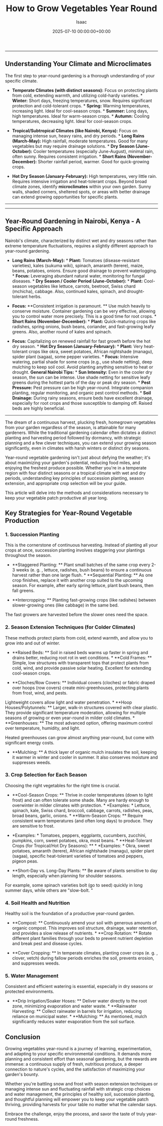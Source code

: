﻿---
title: How to Grow Vegetables Year Round
description: The dream of a continuous harvest, plucking fresh, homegrown vegetables from your garden regardless of the season, is attainable for many gardeners.
slug: /how-to-grow-vegetables-year-round/
date: 2025-07-10 00:00:00+00:00
lastmod: 2025-07-10 00:00:00+03:00
author: Isaac
categories:

- Guides

- Gardening
tags:

- guides

- vegetable

- year-round
layout: post
---
---

## Understanding Your Climate and Microclimates
The first step to year-round gardening is a thorough understanding of your specific climate.

* **Temperate Climates (with distinct seasons):** Focus on protecting plants from cold, extending warmth, and utilizing cold-hardy varieties. * **Winter:** Short days, freezing temperatures, snow. Requires significant protection and cold-tolerant crops. * **Spring:** Warming temperatures, increasing light. Ideal for cool-season crops. * **Summer:** Long days, high temperatures. Ideal for warm-season crops. * **Autumn:** Cooling temperatures, decreasing light. Ideal for cool-season crops.

* **Tropical/Subtropical Climates (like Nairobi, Kenya):** Focus on managing intense sun, heavy rains, and dry periods. * **Long Rains (March-May):** High rainfall, moderate temperatures. Good for many vegetables but may require drainage solutions. * **Dry Season (June-October):** Cooler temperatures (especially June-August), minimal rain, often sunny. Requires consistent irrigation. * **Short Rains (November-December):** Shorter rainfall period, warmer. Good for quick-growing crops.

* **Hot Dry Season (January-February):** High temperatures, very little rain. Requires intensive irrigation and heat-tolerant crops.
Beyond broad climate zones, identify **microclimates** within your own garden. Sunny walls, shaded corners, sheltered spots, or areas with better drainage can extend growing opportunities for specific plants.
---
---

## Year-Round Gardening in Nairobi, Kenya - A Specific Approach
Nairobi's climate, characterized by distinct wet and dry seasons rather than extreme temperature fluctuations, requires a slightly different approach to year-round gardening.

* **Long Rains (March-May):** * **Plant:** Tomatoes (disease-resistant varieties), kales (sukuma wiki), spinach, amaranth (terere), maize, beans, potatoes, onions. Ensure good drainage to prevent waterlogging. * **Focus:** Leveraging abundant natural water, monitoring for fungal diseases. * **Dry Season / Cooler Period (June-October):** * **Plant:** Cool-season vegetables like lettuce, carrots, beetroot, Swiss chard (mchicha), cabbage. Also, continued kales, spinach, and drought-tolerant herbs.

* **Focus:** **Consistent irrigation is paramount. ** Use mulch heavily to conserve moisture. Container gardening can be very effective, allowing you to control water more precisely. This is a good time for root crops. * **Short Rains (November-December):** * **Plant:** Quick-maturing crops like radishes, spring onions, bush beans, coriander, and fast-growing leafy greens. Also, another round of kales and spinach.

* **Focus:** Capitalizing on renewed rainfall for fast growth before the hot dry season. * **Hot Dry Season (January-February):** * **Plant:** Very heat-tolerant crops like okra, sweet potatoes, African nightshade (managu), spider plant (sagaa), some pepper varieties. * **Focus:** Intensive watering, partial shade for some crops (e.g., use shade netting), deep mulching to keep soil cool. Avoid planting anything sensitive to heat or drought.
**General Nairobi Tips:** * **Sun Intensity:** Even in the cooler dry season, the sun can be intense. Use shade netting for sensitive leafy greens during the hottest parts of the day or peak dry season. * **Pest Pressure:** Pest pressure can be high year-round. Integrate companion planting, regular monitoring, and organic pest control methods. * **Soil Drainage:** During rainy seasons, ensure beds have excellent drainage, especially for root crops and those susceptible to damping off.
Raised beds are highly beneficial.
---

The dream of a continuous harvest, plucking fresh, homegrown vegetables from your garden regardless of the season, is attainable for many gardeners. While the traditional gardening calendar often dictates a distinct planting and harvesting period followed by dormancy, with strategic planning and a few clever techniques, you can extend your growing season significantly, even in climates with harsh winters or distinct dry seasons.

Year-round vegetable gardening isn't just about defying the weather; it's about maximizing your garden's potential, reducing food miles, and enjoying the freshest produce possible. Whether you're in a temperate region with four distinct seasons or a tropical climate with wet and dry periods, understanding key principles of succession planting, season extension, and appropriate crop selection will be your guide.

This article will delve into the methods and considerations necessary to keep your vegetable patch productive all year long.

##  Key Strategies for Year-Round Vegetable Production

###  1. Succession Planting

This is the cornerstone of continuous harvesting. Instead of planting all your crops at once, succession planting involves staggering your plantings throughout the season.

* **Staggered Planting: ** Plant small batches of the same crop every 2-3 weeks (e. g. , lettuce, radishes, bush beans) to ensure a continuous harvest rather than one large flush. * **Sequential Planting: ** As one crop finishes, replace it with another crop suited to the upcoming season. For example, after early spring lettuce, plant bush beans, then fall greens.

* **Intercropping: ** Planting fast-growing crops (like radishes) between slower-growing ones (like cabbage) in the same bed.

The fast growers are harvested before the slower ones need the space.

###  2. Season Extension Techniques (for Colder Climates)

These methods protect plants from cold, extend warmth, and allow you to grow into and out of winter.

* **Raised Beds: ** Soil in raised beds warms up faster in spring and drains better, reducing root rot in wet conditions. * **Cold Frames: ** Simple, low structures with transparent tops that protect plants from cold, wind, and provide passive solar heating. Excellent for extending cool-season crops.

* **Cloches/Row Covers: ** Individual covers (cloches) or fabric draped over hoops (row covers) create mini-greenhouses, protecting plants from frost, wind, and pests.

Lightweight covers allow light and water penetration. * **Hoop Houses/Polytunnels: ** Larger, walk-in structures covered with clear plastic. They provide significant temperature moderation, allowing for multiple seasons of growing or even year-round in milder cold climates. * **Greenhouses: ** The most advanced option, offering maximum control over temperature, humidity, and light.

Heated greenhouses can grow almost anything year-round, but come with significant energy costs.

* **Mulching: ** A thick layer of organic mulch insulates the soil, keeping it warmer in winter and cooler in summer. It also conserves moisture and suppresses weeds.

###  3. Crop Selection for Each Season

Choosing the right vegetables for the right time is crucial.

* **Cool-Season Crops: ** Thrive in cooler temperatures (down to light frost) and can often tolerate some shade. Many are hardy enough to overwinter in milder climates with protection. * *Examples: * Lettuce, spinach, kale, Swiss chard, broccoli, cabbage, carrots, radishes, peas, broad beans, garlic, onions. * **Warm-Season Crops: ** Require consistent warm temperatures (and often long days) to produce. They are sensitive to frost.

* *Examples: * Tomatoes, peppers, eggplants, cucumbers, zucchini, pumpkins, corn, sweet potatoes, okra, most beans. * **Heat-Tolerant Crops (for Tropical/Hot Dry Seasons): ** * *Examples: * Okra, sweet potatoes, amaranth (terere), African nightshade (managu), spider plant (sagaa), specific heat-tolerant varieties of tomatoes and peppers, pigeon peas.

* **Short-Day vs. Long-Day Plants: ** Be aware of plants sensitive to day length, especially when planning for shoulder seasons.

For example, some spinach varieties bolt (go to seed) quickly in long summer days, while others are "slow-bolt. "

###  4. Soil Health and Nutrition

Healthy soil is the foundation of a productive year-round garden.

* **Compost: ** Continuously amend your soil with generous amounts of organic compost. This improves soil structure, drainage, water retention, and provides a slow release of nutrients. * **Crop Rotation: ** Rotate different plant families through your beds to prevent nutrient depletion and break pest and disease cycles.

* **Cover Cropping: ** In temperate climates, planting cover crops (e. g. , clover, vetch) during fallow periods enriches the soil, prevents erosion, and suppresses weeds.

###  5. Water Management

Consistent and efficient watering is essential, especially in dry seasons or protected environments.

* **Drip Irrigation/Soaker Hoses: ** Deliver water directly to the root zone, minimizing evaporation and water waste. * **Rainwater Harvesting: ** Collect rainwater in barrels for irrigation, reducing reliance on municipal water. * **Mulching: ** As mentioned, mulch significantly reduces water evaporation from the soil surface.

##  Conclusion

Growing vegetables year-round is a journey of learning, experimentation, and adapting to your specific environmental conditions. It demands more planning and consistent effort than seasonal gardening, but the rewards are immense: a continuous supply of fresh, nutritious produce, a deeper connection to nature's cycles, and the satisfaction of maximizing your garden's bounty.

Whether you're battling snow and frost with season extension techniques or managing intense sun and fluctuating rainfall with strategic crop choices and water management, the principles of healthy soil, succession planting, and thoughtful planning will empower you to keep your vegetable patch thriving, providing harvests for your table no matter what the calendar says.

Embrace the challenge, enjoy the process, and savor the taste of truly year-round freshness.
